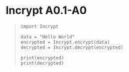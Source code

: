 # Incrypt A0.1-A0

>     import Incrypt
> 
>     data = "Hello World"
>     encrypted = Incrypt.encrypt(data)
>     decrypted = Incrypt.decrypt(encrypted)
> 
>     print(encrypted)
>     print(decrypted)
